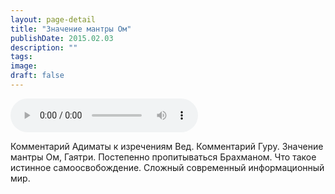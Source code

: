 ```yaml
---
layout: page-detail
title: "Значение мантры Ом"
publishDate: 2015.02.03
description: ""
tags:
image:
draft: false
---
```


<audio title="2015.02.03 - Значение мантры Ом.mp3" src="/upload/iblock/f11/f1143523e4c5f48c765de31bb647b2d3.mp3" controls=""></audio>

 Комментарий Адиматы к изречениям Вед. Комментарий Гуру. Значение мантры Ом, Гаятри. Постепенно пропитываться Брахманом. Что такое истинное самоосвобождение. Сложный современный информационный мир. 

  
